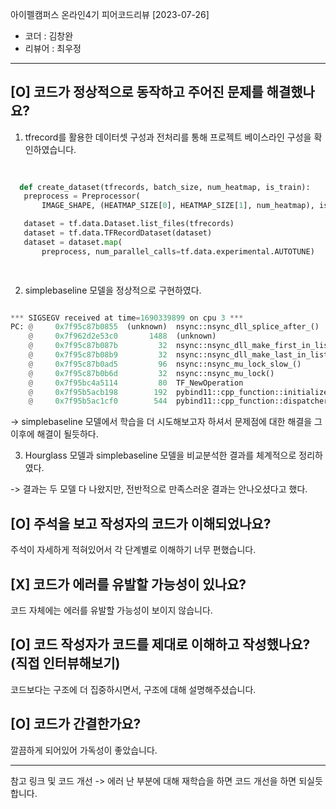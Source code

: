 아이펠캠퍼스 온라인4기 피어코드리뷰 [2023-07-26]

- 코더 : 김창완
- 리뷰어 : 최우정

----------------------------------------------


## [O] 코드가 정상적으로 동작하고 주어진 문제를 해결했나요?   
1. tfrecord를 활용한 데이터셋 구성과 전처리를 통해 프로젝트 베이스라인 구성을 확인하였습니다. 

 ```python
  
  
   def create_dataset(tfrecords, batch_size, num_heatmap, is_train):
    preprocess = Preprocessor(
        IMAGE_SHAPE, (HEATMAP_SIZE[0], HEATMAP_SIZE[1], num_heatmap), is_train)

    dataset = tf.data.Dataset.list_files(tfrecords)
    dataset = tf.data.TFRecordDataset(dataset)
    dataset = dataset.map(
        preprocess, num_parallel_calls=tf.data.experimental.AUTOTUNE)

  
  ```
2. simplebaseline 모델을 정상적으로 구현하였다.

```python

*** SIGSEGV received at time=1690339899 on cpu 3 ***
PC: @     0x7f95c87b0855  (unknown)  nsync::nsync_dll_splice_after_()
    @     0x7f962d2e53c0       1488  (unknown)
    @     0x7f95c87b087b         32  nsync::nsync_dll_make_first_in_list_()
    @     0x7f95c87b08b9         32  nsync::nsync_dll_make_last_in_list_()
    @     0x7f95c87b0ad5         96  nsync::nsync_mu_lock_slow_()
    @     0x7f95c87b0b6d         32  nsync::nsync_mu_lock()
    @     0x7f95bc4a5114         80  TF_NewOperation
    @     0x7f95b5acb198        192  pybind11::cpp_function::initialize<>()::{lambda()#3}::_FUN()
    @     0x7f95b5ac1cf0        544  pybind11::cpp_function::dispatcher()

```

->  simplebaseline 모델에서 학습을 더 시도해보고자 하셔서  문제점에 대한 해결을 그 이후에 해결이 될듯하다. 

3. Hourglass 모델과 simplebaseline 모델을 비교분석한 결과를 체계적으로 정리하였다. 

  -> 결과는 두 모델 다 나왔지만, 전반적으로 만족스러운 결과는 안나오셨다고 했다.

## [O] 주석을 보고 작성자의 코드가 이해되었나요?

  주석이 자세하게 적혀있어서 각 단계별로 이해하기 너무 편했습니다.

## [X] 코드가 에러를 유발할 가능성이 있나요?

코드 자체에는 에러를 유발할 가능성이 보이지 않습니다.

## [O] 코드 작성자가 코드를 제대로 이해하고 작성했나요? (직접 인터뷰해보기)

코드보다는 구조에 더 집중하시면서, 구조에 대해 설명해주셨습니다. 

## [O] 코드가 간결한가요?
  
깔끔하게 되어있어 가독성이 좋았습니다.

----------------------------------------------

참고 링크 및 코드 개선 -> 에러 난 부분에 대해 재학습을 하면 코드 개선을 하면 되실듯합니다. 
